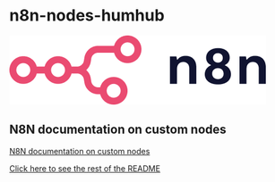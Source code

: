 # n8n-nodes-humhub

![n8n.io - Workflow Automation](https://raw.githubusercontent.com/n8n-io/n8n/master/assets/n8n-logo.png)

## N8N documentation on custom nodes

[N8N documentation on custom nodes](https://docs.n8n.io/nodes/creating-nodes/create-n8n-nodes-module.html)

[Click here to see the rest of the README](https://digital-boss.de/n8n/?packageName=n8n-nodes-humhub)
